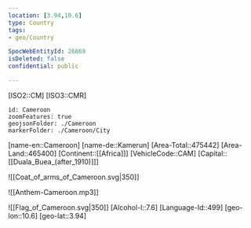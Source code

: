 ```yaml
---
location: [3.94,10.6]
type: Country
tags:
- geo/Country

SpocWebEntityId: 26869
isDeleted: false
confidential: public

---
```

[ISO2::CM]
[ISO3::CMR]
```leaflet
id: Cameroon
zoomFeatures: true
geojsonFolder: ./Cameroon
markerFolder: ./Cameroon/City
```

[name-en::Cameroon]
[name-de::Kamerun]
[Area-Total::475442]
[Area-Land::465400]
[Continent::[[Africa]]]
[VehicleCode::CAM]
[Capital::[[Duala_Buea_(after_1910)]]]

![[Coat_of_arms_of_Cameroon.svg|350]]

![[Anthem-Cameroon.mp3]]

![[Flag_of_Cameroon.svg|350]]
[Alcohol-l::7.6]
[Language-Id::499]
[geo-lon::10.6]
[geo-lat::3.94]

